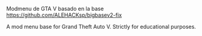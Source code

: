 
Modmenu de GTA V basado en la base https://github.com/ALEHACKsp/bigbasev2-fix

A mod menu base for Grand Theft Auto V.
Strictly for educational purposes.
